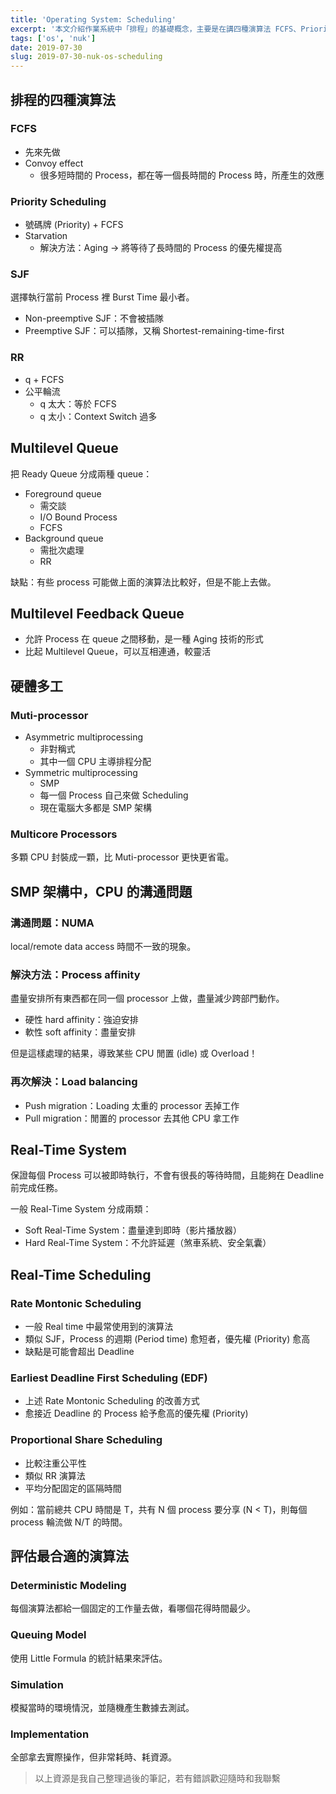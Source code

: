 ```yaml
---
title: 'Operating System: Scheduling'
excerpt: '本文介紹作業系統中「排程」的基礎概念，主要是在講四種演算法 FCFS、Priority Scheduling、SJF、RR，並說明各演算法延伸出的概念。'
tags: ['os', 'nuk']
date: 2019-07-30
slug: 2019-07-30-nuk-os-scheduling
---
```


## 排程的四種演算法

### FCFS

- 先來先做
- Convoy effect
  - 很多短時間的 Process，都在等一個長時間的 Process 時，所產生的效應

### Priority Scheduling

- 號碼牌 (Priority) + FCFS
- Starvation
  - 解決方法：Aging → 將等待了長時間的 Process 的優先權提高

### SJF

選擇執行當前 Process 裡 Burst Time 最小者。

- Non-preemptive SJF：不會被插隊
- Preemptive SJF：可以插隊，又稱 Shortest-remaining-time-first

### RR

- q + FCFS
- 公平輪流
  - q 太大：等於 FCFS
  - q 太小：Context Switch 過多

## Multilevel Queue

把 Ready Queue 分成兩種 queue：

- Foreground queue
  - 需交談
  - I/O Bound Process
  - FCFS
- Background queue
  - 需批次處理
  - RR

缺點：有些 process 可能做上面的演算法比較好，但是不能上去做。

## Multilevel Feedback Queue

- 允許 Process 在 queue 之間移動，是一種 Aging 技術的形式
- 比起 Multilevel Queue，可以互相連通，較靈活

## 硬體多工

### Muti-processor

- Asymmetric multiprocessing
  - 非對稱式
  - 其中一個 CPU 主導排程分配
- Symmetric multiprocessing
  - SMP
  - 每一個 Process 自己來做 Scheduling
  - 現在電腦大多都是 SMP 架構

### Multicore Processors

多顆 CPU 封裝成一顆，比 Muti-processor 更快更省電。

## SMP 架構中，CPU 的溝通問題

### 溝通問題：NUMA

local/remote data access 時間不一致的現象。

### 解決方法：Process affinity

盡量安排所有東西都在同一個 processor 上做，盡量減少跨部門動作。

- 硬性 hard affinity：強迫安排
- 軟性 soft affinity：盡量安排

但是這樣處理的結果，導致某些 CPU 閒置 (idle) 或 Overload！

### 再次解決：Load balancing

- Push migration：Loading 太重的 processor 丟掉工作
- Pull migration：閒置的 processor 去其他 CPU 拿工作

## Real-Time System

保證每個 Process 可以被即時執行，不會有很長的等待時間，且能夠在 Deadline 前完成任務。

一般 Real-Time System 分成兩類：

- Soft Real-Time System：盡量達到即時（影片播放器）
- Hard Real-Time System：不允許延遲（煞車系統、安全氣囊）

## Real-Time Scheduling

### Rate Montonic Scheduling

- 一般 Real time 中最常使用到的演算法
- 類似 SJF，Process 的週期 (Period time) 愈短者，優先權 (Priority) 愈高
- 缺點是可能會超出 Deadline

### Earliest Deadline First Scheduling (EDF)

- 上述 Rate Montonic Scheduling 的改善方式
- 愈接近 Deadline 的 Process 給予愈高的優先權 (Priority)

### Proportional Share Scheduling

- 比較注重公平性
- 類似 RR 演算法
- 平均分配固定的區隔時間

例如：當前總共 CPU 時間是 T，共有 N 個 process 要分享 (N < T)，則每個 process 輪流做 N/T 的時間。

## 評估最合適的演算法

### Deterministic Modeling

每個演算法都給一個固定的工作量去做，看哪個花得時間最少。

### Queuing Model

使用 Little Formula 的統計結果來評估。

### Simulation

模擬當時的環境情況，並隨機產生數據去測試。

### Implementation

全部拿去實際操作，但非常耗時、耗資源。

> 以上資源是我自己整理過後的筆記，若有錯誤歡迎隨時和我聯繫
